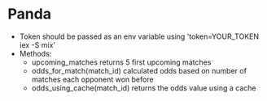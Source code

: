 # Panda

* Token should be passed as an env variable using 'token=YOUR_TOKEN iex -S mix' 
* Methods:
   - upcoming_matches returns 5 first upcoming matches
   - odds_for_match(match_id) calculated odds based on number of matches each opponent won before
   - odds_using_cache(match_id) returns the odds value using a cache
